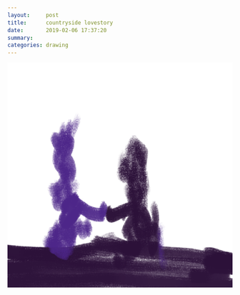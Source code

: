 ```yaml
---
layout:     post
title:      countryside lovestory
date:       2019-02-06 17:37:20
summary:    
categories: drawing
---
```

![countryside lovestory](/images/diary/countryside-lovestory.png ".")
